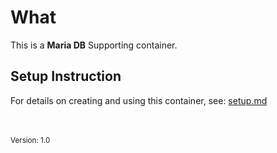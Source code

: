 
# What

This is a **Maria DB** Supporting container.

## Setup Instruction

For details on creating and using this container, see: [setup.md](./Howtos/setup)


<br><br>
<small>Version: 1.0</small>
